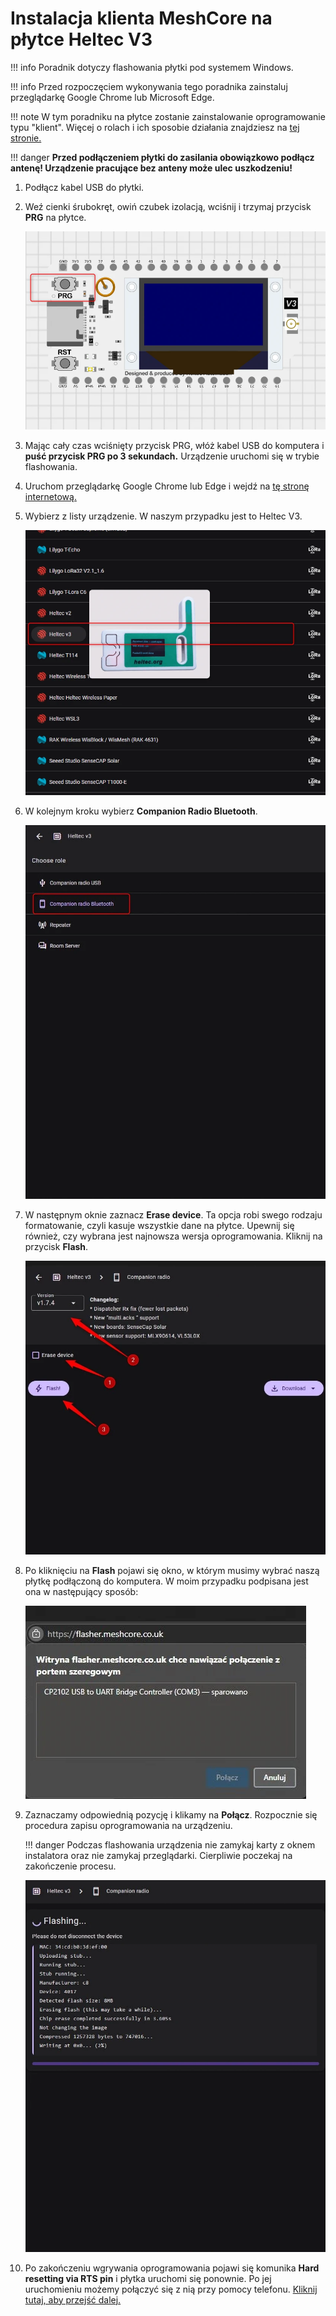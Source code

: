 # Instalacja klienta MeshCore na płytce Heltec V3

!!! info
    Poradnik dotyczy flashowania płytki pod systemem Windows.

!!! info
    Przed rozpoczęciem wykonywania tego poradnika zainstaluj przeglądarkę Google Chrome lub Microsoft Edge.

!!! note
    W tym poradniku na płytce zostanie zainstalowanie oprogramowanie typu "klient". Więcej o rolach i ich sposobie działania znajdziesz na <a href ="/zaawansowane/role" target=_blank>tej stronie.</a>

!!! danger
    **Przed podłączeniem płytki do zasilania obowiązkowo podłącz antenę! Urządzenie pracujące bez anteny może ulec uszkodzeniu!**

1. Podłącz kabel USB do płytki.

2. Weź cienki śrubokręt, owiń czubek izolacją, wciśnij i trzymaj przycisk **PRG** na płytce.

    ![](./img/flashowanieHeltecV3/1.webp)

3. Mając cały czas wciśnięty przycisk PRG, włóż kabel USB do komputera i **puść przycisk PRG po 3 sekundach.** Urządzenie uruchomi się w trybie flashowania.

4. Uruchom przeglądarkę Google Chrome lub Edge i wejdź na <a href="https://flasher.meshcore.co.uk/" target=_blank>tę stronę internetową.</a>

5. Wybierz z listy urządzenie. W naszym przypadku jest to Heltec V3.

    ![](./img/flashowanieHeltecV3/2.webp)

6. W kolejnym kroku wybierz **Companion Radio Bluetooth**.

    ![](./img/flashowanieHeltecV3/3.webp)

7. W następnym oknie zaznacz **Erase device**. Ta opcja robi swego rodzaju formatowanie, czyli kasuje wszystkie dane na płytce. Upewnij się również, czy wybrana jest najnowsza wersja oprogramowania. Kliknij na przycisk **Flash**.

    ![](./img/flashowanieHeltecV3/4.webp)

8. Po kliknięciu na **Flash** pojawi się okno, w którym musimy wybrać naszą płytkę podłączoną do komputera. W moim przypadku podpisana jest ona w następujący sposób:

    ![](./img/flashowanieHeltecV3/6.webp)

9. Zaznaczamy odpowiednią pozycję i klikamy na **Połącz**. Rozpocznie się procedura zapisu oprogramowania na urządzeniu.

    !!! danger
        Podczas flashowania urządzenia nie zamykaj karty z oknem instalatora oraz nie zamykaj przeglądarki. Cierpliwie poczekaj na zakończenie procesu. 

    ![](./img/flashowanieHeltecV3/5.webp)

10. Po zakończeniu wgrywania oprogramowania pojawi się komunika **Hard resetting via RTS pin** i płytka uruchomi się ponownie. Po jej uruchomieniu możemy połączyć się z nią przy pomocy telefonu. <a href="/jakZaczac/konfiguracjaAndroid" target=_blank>Kliknij tutaj, aby przejść dalej.</a>
